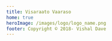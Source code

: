 ```yaml
---
title: Visaraato Vaaraso
home: true
heroImage: /images/logo/logo_name.png
footer: Copyright © 2018- Vishal Dave
---
```


<!-- <div style="text-align: center; padding-bottom: 5px"></div> -->

<div class="features" style="text-align: center">
  <div class="feature">
    <!-- <img :src="$withBase('/images/icon/chef.png')"  width="50px" alt="chef"> -->
    <Summary path="/recipes" title="Recipe" icon="recipe.png"/>
  </div>
  <div class="feature">
    <Summary path="/medicines" title="Medicines" icon="medicine.png"/>
  </div>
  <div class="feature">
    <Summary path="/poems" title="Poems" icon="poem.png"/>
  </div>
</div>
<!--stackedit_data:
eyJoaXN0b3J5IjpbLTE0NjE4MzI1NjNdfQ==
-->